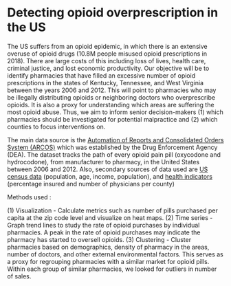 # Detecting opioid overprescription in the US

The US suffers from an opioid epidemic, in which there is an extensive overuse of opioid drugs (10.8M
people misused opioid prescriptions in 2018). There are large costs of this including loss of lives, health
care, criminal justice, and lost economic productivity. Our objective will be to identify pharmacies that
have filled an excessive number of opioid prescriptions in the states of Kentucky, Tennessee, and West
Virginia between the years 2006 and 2012. This will point to pharmacies who may be illegally distributing
opioids or neighboring doctors who overprescribe opioids. It is also a proxy for understanding which areas
are suffering the most opioid abuse. Thus, we aim to inform senior decision-makers (1) which pharmacies
should be investigated for potential malpractice and (2) which counties to focus interventions on.


The main data source is the [Automation of Reports and Consolidated Orders System (ARCOS)](https://d2ty8gaf6rmowa.cloudfront.net/dea-pain-pill-database/bulk/arcos_all_washpost.tsv.gz)
which was established by the Drug Enforcement Agency (DEA). The dataset tracks the path of every opioid pain pill
(oxycodone and hydrocodone), from manufacturer to pharmacy, in the United States between 2006 and
2012. Also, secondary sources of data used are [US census data](https://factfinder.census.gov/) (population, age, income, population), 
and [health indicators](https://www.countyhealthrankings.org) (percentage insured and number of physicians per county)

Methods used :

(1) Visualization - Calculate metrics such as number of pills purchased per capita at the zip code
level and visualize on heat maps.
(2) Time series - Graph trend lines to study the rate of opioid purchases by individual pharmacies. A
peak in the rate of opioid purchases may indicate the pharmacy has started to oversell opioids.
(3) Clustering - Cluster pharmacies based on demographics, density of pharmacy in the areas,
number of doctors, and other external environmental factors. This serves as a proxy for regrouping pharmacies with a similar market for opioid pills.
Within each group of similar pharmacies, we looked for outliers in number of sales.

